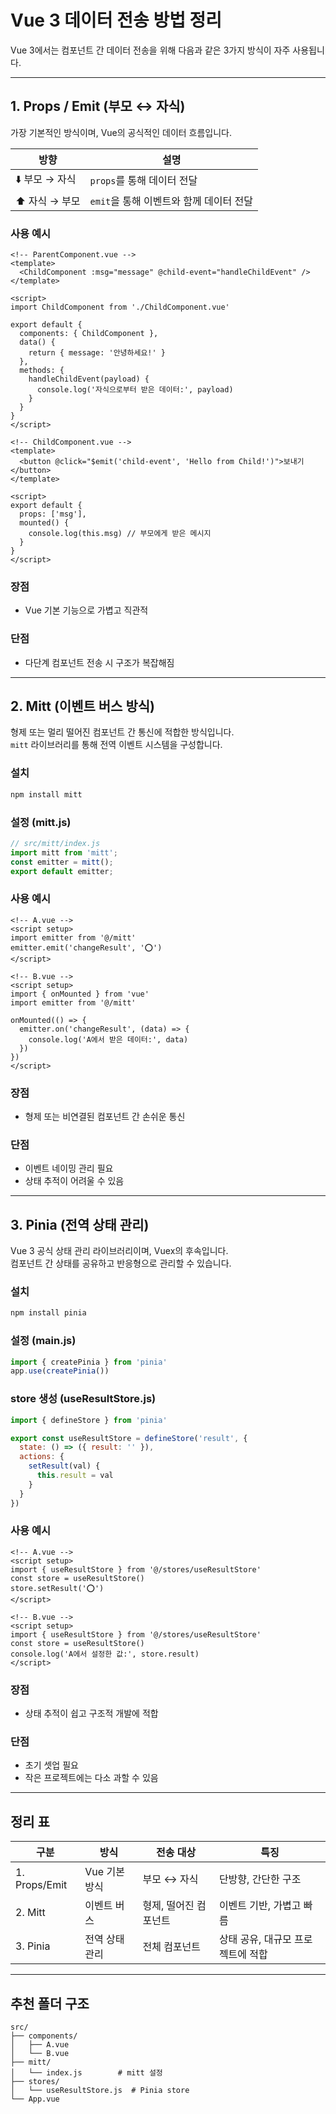 # Vue 3 데이터 전송 방법 정리

Vue 3에서는 컴포넌트 간 데이터 전송을 위해 다음과 같은 3가지 방식이 자주 사용됩니다.

---

## 1. Props / Emit (부모 ↔ 자식)

가장 기본적인 방식이며, Vue의 공식적인 데이터 흐름입니다.

| 방향 | 설명 |
|------|------|
| ⬇️ 부모 → 자식 | `props`를 통해 데이터 전달 |
| ⬆️ 자식 → 부모 | `emit`을 통해 이벤트와 함께 데이터 전달 |

### 사용 예시

```vue
<!-- ParentComponent.vue -->
<template>
  <ChildComponent :msg="message" @child-event="handleChildEvent" />
</template>

<script>
import ChildComponent from './ChildComponent.vue'

export default {
  components: { ChildComponent },
  data() {
    return { message: '안녕하세요!' }
  },
  methods: {
    handleChildEvent(payload) {
      console.log('자식으로부터 받은 데이터:', payload)
    }
  }
}
</script>
```

```vue
<!-- ChildComponent.vue -->
<template>
  <button @click="$emit('child-event', 'Hello from Child!')">보내기</button>
</template>

<script>
export default {
  props: ['msg'],
  mounted() {
    console.log(this.msg) // 부모에게 받은 메시지
  }
}
</script>
```

### 장점
- Vue 기본 기능으로 가볍고 직관적

### 단점
- 다단계 컴포넌트 전송 시 구조가 복잡해짐

---

## 2. Mitt (이벤트 버스 방식)

형제 또는 멀리 떨어진 컴포넌트 간 통신에 적합한 방식입니다.  
`mitt` 라이브러리를 통해 전역 이벤트 시스템을 구성합니다.

### 설치
```bash
npm install mitt
```

### 설정 (mitt.js)
```js
// src/mitt/index.js
import mitt from 'mitt';
const emitter = mitt();
export default emitter;
```

### 사용 예시
```vue
<!-- A.vue -->
<script setup>
import emitter from '@/mitt'
emitter.emit('changeResult', '⭕')
</script>
```

```vue
<!-- B.vue -->
<script setup>
import { onMounted } from 'vue'
import emitter from '@/mitt'

onMounted(() => {
  emitter.on('changeResult', (data) => {
    console.log('A에서 받은 데이터:', data)
  })
})
</script>
```

### 장점
- 형제 또는 비연결된 컴포넌트 간 손쉬운 통신

### 단점
- 이벤트 네이밍 관리 필요
- 상태 추적이 어려울 수 있음

---

## 3. Pinia (전역 상태 관리)

Vue 3 공식 상태 관리 라이브러리이며, Vuex의 후속입니다.  
컴포넌트 간 상태를 공유하고 반응형으로 관리할 수 있습니다.

### 설치
```bash
npm install pinia
```

### 설정 (main.js)
```js
import { createPinia } from 'pinia'
app.use(createPinia())
```

### store 생성 (useResultStore.js)
```js
import { defineStore } from 'pinia'

export const useResultStore = defineStore('result', {
  state: () => ({ result: '' }),
  actions: {
    setResult(val) {
      this.result = val
    }
  }
})
```

### 사용 예시
```vue
<!-- A.vue -->
<script setup>
import { useResultStore } from '@/stores/useResultStore'
const store = useResultStore()
store.setResult('⭕')
</script>
```

```vue
<!-- B.vue -->
<script setup>
import { useResultStore } from '@/stores/useResultStore'
const store = useResultStore()
console.log('A에서 설정한 값:', store.result)
</script>
```

### 장점
- 상태 추적이 쉽고 구조적 개발에 적합

### 단점
- 초기 셋업 필요
- 작은 프로젝트에는 다소 과할 수 있음

---

## 정리 표

| 구분            | 방식            | 전송 대상               | 특징                                   |
|-----------------|-----------------|--------------------------|----------------------------------------|
| 1. Props/Emit   | Vue 기본 방식   | 부모 ↔ 자식             | 단방향, 간단한 구조                    |
| 2. Mitt         | 이벤트 버스     | 형제, 떨어진 컴포넌트   | 이벤트 기반, 가볍고 빠름              |
| 3. Pinia        | 전역 상태 관리 | 전체 컴포넌트           | 상태 공유, 대규모 프로젝트에 적합     |

---

## 추천 폴더 구조

```
src/
├── components/
│   ├── A.vue
│   └── B.vue
├── mitt/
│   └── index.js        # mitt 설정
├── stores/
│   └── useResultStore.js  # Pinia store
└── App.vue
```

